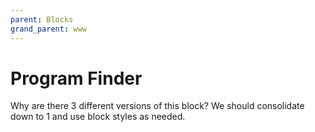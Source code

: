 ```yaml
---
parent: Blocks
grand_parent: www
---
```


# Program Finder

Why are there 3 different versions of this block? We should consolidate down to 1 and use block styles as needed.